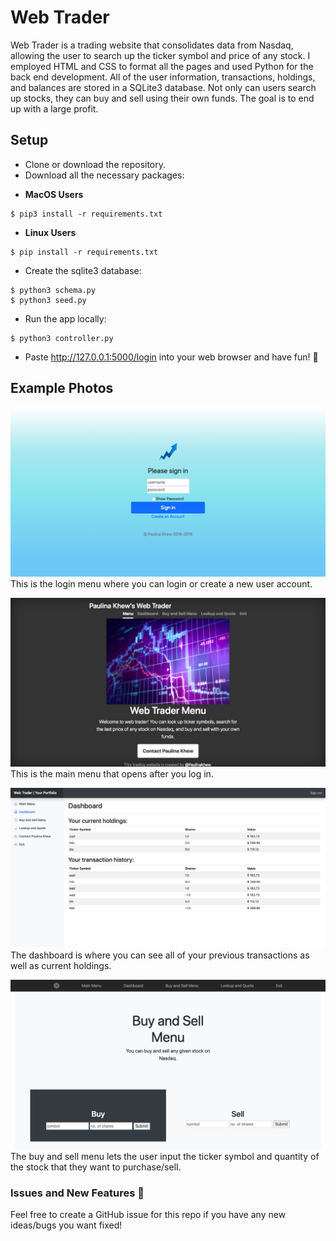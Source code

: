 # Web Trader
Web Trader is a trading website that consolidates data from Nasdaq, allowing the user to search up the ticker symbol and price of any stock. I employed HTML and CSS to format all the pages and used Python for the back end development. All of the user information, transactions, holdings, and balances are stored in a SQLite3 database. Not only can users search up stocks, they can buy and sell using their own funds. The goal is to end up with a large profit. 

## Setup
- Clone or download the repository.
- Download all the necessary packages:

* **MacOS Users**
```ShellSession
$ pip3 install -r requirements.txt
```

* **Linux Users**
```ShellSession
$ pip install -r requirements.txt
```

- Create the sqlite3 database:
```ShellSession
$ python3 schema.py
$ python3 seed.py
```
- Run the app locally:
```ShellSession
$ python3 controller.py
```
- Paste http://127.0.0.1:5000/login into your web browser and have fun! 🤩

## Example Photos
![Login menu](static/login.png?raw=true "Login menu")
This is the login menu where you can login or create a new user account. 

![Login menu](static/main_menu.png?raw=true "Main menu")
This is the main menu that opens after you log in. 

![Dashboard](static/dashboard.png?raw=true "Dashboard")
The dashboard is where you can see all of your previous transactions as well as current holdings.

![Buy and Sell Menu](static/buy_sell.png?raw=true "Buy and Sell Menu")
The buy and sell menu lets the user input the ticker symbol and quantity of the stock that they want to purchase/sell.

### Issues and New Features :bug:
Feel free to create a GitHub issue for this repo if you have any new ideas/bugs you want fixed!
